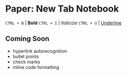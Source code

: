 # Paper: New Tab Notebook
`CTRL + B` | **Bold**
`CTRL + I` | *Italicize*
`CTRL + U` | <ins>Underline</ins>

## Coming Soon
- hyperlink autorecognition
- bullet points
- check marks
- inline code formatting
